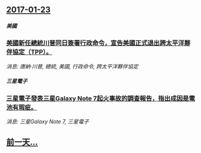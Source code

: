 ## [2017-01-23](/news/2017/01/23/index.md)

##### 美國
### [美國新任總統川普同日簽署行政命令，宣告美國正式退出跨太平洋夥伴協定（TPP）。 ](/news/2017/01/23/美國新任總統川普同日簽署行政命令-宣告美國正式退出跨太平洋夥伴協定-TPP.md)
_消息: 唐納·川普, 總統, 美國, 行政命令, 跨太平洋夥伴協定_

##### 三星電子
### [三星電子發表三星Galaxy Note 7起火事故的調查報告，指出成因是電池有瑕疵。 ](/news/2017/01/23/三星電子發表三星Galaxy-Note-7起火事故的調查報告-指出成因是電池有瑕疵.md)
_消息: 三星Galaxy Note 7, 三星電子_

## [前一天...](/news/2017/01/22/index.md)

